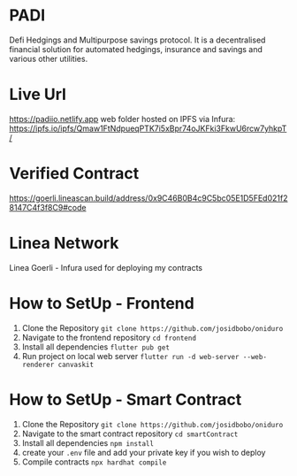 # PADI

Defi Hedgings and Multipurpose savings protocol. It is a decentralised financial solution for automated hedgings, insurance and savings and various other utilities. 

# Live Url
https://padiio.netlify.app
web folder hosted on IPFS via Infura: https://ipfs.io/ipfs/Qmaw1FtNdpueqPTK7i5xBpr74oJKFki3FkwU6rcw7yhkpT/

# Verified Contract
https://goerli.lineascan.build/address/0x9C46B0B4c9C5bc05E1D5FEd021f28147C4f3f8C9#code

# Linea Network
Linea Goerli - Infura used for deploying my contracts

# How to SetUp - Frontend

1. Clone the Repository ``` git clone https://github.com/josidbobo/oniduro ```
2. Navigate to the frontend repository ``` cd frontend ```
3. Install all dependencies ``` flutter pub get ```
4. Run project on local web server ``` flutter run -d web-server --web-renderer canvaskit ```

# How to SetUp - Smart Contract

1. Clone the Repository ``` git clone https://github.com/josidbobo/oniduro ```
2. Navigate to the smart contract repository ``` cd smartContract ```
3. Install all dependencies ``` npm install ```
4. create your ```.env``` file and add your private key if you wish to deploy
5. Compile contracts ``` npx hardhat compile ```